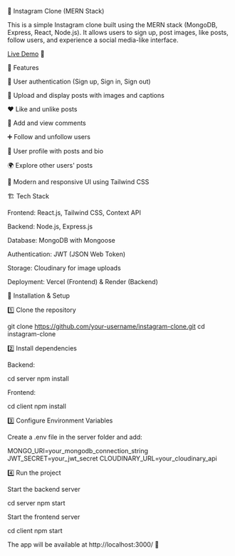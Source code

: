 📸 Instagram Clone (MERN Stack)

This is a simple Instagram clone built using the MERN stack (MongoDB, Express, React, Node.js). It allows users to sign up, post images, like posts, follow users, and experience a social media-like interface.

[Live Demo](https://frontend-6t14xlpnd-ridwaans-projects-37ddc898.vercel.app/login) 🚀

🌟 Features

🔐 User authentication (Sign up, Sign in, Sign out)

📸 Upload and display posts with images and captions

❤️ Like and unlike posts

📝 Add and view comments

➕ Follow and unfollow users

📜 User profile with posts and bio

🌍 Explore other users' posts

🎨 Modern and responsive UI using Tailwind CSS

🏗️ Tech Stack

Frontend: React.js, Tailwind CSS, Context API

Backend: Node.js, Express.js

Database: MongoDB with Mongoose

Authentication: JWT (JSON Web Token)

Storage: Cloudinary for image uploads

Deployment: Vercel (Frontend) & Render (Backend)

🚀 Installation & Setup

1️⃣ Clone the repository

git clone https://github.com/your-username/instagram-clone.git
cd instagram-clone

2️⃣ Install dependencies

Backend:

cd server
npm install

Frontend:

cd client
npm install

3️⃣ Configure Environment Variables

Create a .env file in the server folder and add:

MONGO_URI=your_mongodb_connection_string
JWT_SECRET=your_jwt_secret
CLOUDINARY_URL=your_cloudinary_api

4️⃣ Run the project

Start the backend server

cd server
npm start

Start the frontend server

cd client
npm start

The app will be available at http://localhost:3000/ 🚀




